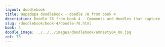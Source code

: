 ```yaml
---
layout: doodlebook
title: Wupadupa doodlebook - doodle 78 from book 4
description: Doodle 78 from book 4 - Comments and doodles that capture the essence of this event  
slug: /doodlebook/book-4/doodle-78.html
book: 4
doodle_image: ../../../images/doodlebook/amnesty04_08.jpg
ref: 78
---	  
```

																																																																							